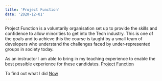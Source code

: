 ```yaml
---
title: 'Project Function'
date: '2020-12-01'
--- 
```

  Project Function is a voluntarily organisation set up to provide the skills and confidence to allow minorities to get into the Tech industry.  This is one of the goals and to achieve this the course is taught by a small team of developers who understand the challenges faced by under-represented groups in society today.  

As an instructor I am able to bring in my teaching experience to enable the best possible experience for these candidates.
<a href="https://projectfunction.io/" target="_blank">Project Function</a> 

To find out what I did <a href="./projectfunctionpage2"> Now </a>

